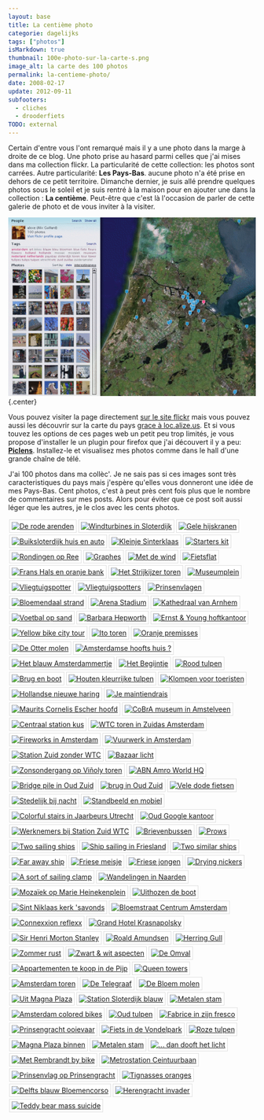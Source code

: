 ```yaml
---
layout: base
title: La centième photo
categorie: dagelijks
tags: ["photos"]
isMarkdown: true
thumbnail: 100e-photo-sur-la-carte-s.png
image_alt: la carte des 100 photos
permalink: la-centieme-photo/
date: 2008-02-17
update: 2012-09-11
subfooters:
  - cliches
  - drooderfiets
TODO: external
---
```


Certain d'entre vous l'ont remarqué mais il y a une photo dans la marge à droite de ce blog. Une photo prise au hasard parmi celles que j'ai mises dans ma collection flickr. La particularité de cette collection: les photos sont carrées. Autre particularité: **Les Pays-Bas**. aucune photo n'a été prise en dehors de ce petit territoire. Dimanche dernier, je suis allé prendre quelques photos sous le soleil et je suis rentré à la maison pour en ajouter une dans la collection : **La centième**. Peut-être que c'est là l'occasion de parler de cette galerie de photo et de vous inviter à la visiter.

![100 photros sur une carte des Pays-Bas](100e-photo-sur-la-carte-s.png){.center}

<!--excerpt-->

Vous pouvez visiter la page directement [sur le site flickr](http://www.flickr.com/photos/13274211@N00/) mais vous pouvez aussi les découvrir sur la carte du pays [grace à loc.alize.us](http://loc.alize.us/#/user:aloxe/geo:52.477762,4.693909,9,k/). Et si vous touvez les options de ces pages web un petit peu trop limités, je vous propose d'installer le un plugin pour firefox que j'ai découvert il y a peu: **[Piclens](http://www.piclens.com/site/firefox/win/)**. Installez-le et visualisez mes photos comme dans le hall d'une grande chaîne de télé. 

J'ai 100 photos dans ma collèc'. Je ne sais pas si ces images sont très caracteristiques du pays mais j'espère qu'elles vous donneront une idée de mes Pays-Bas. Cent photos, c'est à peut près cent fois plus que le nombre de commentaires sur mes posts. Alors pour éviter que ce post soit aussi léger que les autres, je le clos avec les cents photos.

<!-- HTML -->

<p style="float: left; padding: 4px 4px 4px 4px; border: 1px solid #ddd; background: #fff; margin: 2px;"><a href="http://www.flickr.com/photos/13274211@N00/2256373606/" title="De rode arenden"><img src="http://farm3.static.flickr.com/2089/2256373606_e6f3d28980_s.jpg" width="75" height="75" alt="De rode arenden" /></a></p>
<p style="float: left; padding: 4px 4px 4px 4px; border: 1px solid #ddd; background: #fff; margin: 2px;"><a href="http://www.flickr.com/photos/13274211@N00/2188949669/" title="Windturbines in Sloterdijk"><img src="http://farm3.static.flickr.com/2088/2188949669_4b931efdf6_s.jpg" width="75" height="75" alt="Windturbines in Sloterdijk" /></a></p>
<p style="float: left; padding: 4px 4px 4px 4px; border: 1px solid #ddd; background: #fff; margin: 2px;"><a href="http://www.flickr.com/photos/13274211@N00/2226006449/" title="Gele hijskranen"><img src="http://farm3.static.flickr.com/2060/2226006449_e2d376a7cb_s.jpg" width="75" height="75" alt="Gele hijskranen" /></a></p>
<p style="float: left; padding: 4px 4px 4px 4px; border: 1px solid #ddd; background: #fff; margin: 2px;"><a href="http://www.flickr.com/photos/13274211@N00/2158642932/" title="Buiksloterdijk huis en auto"><img src="http://farm3.static.flickr.com/2200/2158642932_d1f19048f9_s.jpg" width="75" height="75" alt="Buiksloterdijk huis en auto" /></a></p>
<p style="float: left; padding: 4px 4px 4px 4px; border: 1px solid #ddd; background: #fff; margin: 2px;"><a href="http://www.flickr.com/photos/13274211@N00/2044474482/" title="Kleinje Sinterklaas"><img src="http://farm3.static.flickr.com/2125/2044474482_86c54f12c0_s.jpg" width="75" height="75" alt="Kleinje Sinterklaas" /></a></p>
<p style="float: left; padding: 4px 4px 4px 4px; border: 1px solid #ddd; background: #fff; margin: 2px;"><a href="http://www.flickr.com/photos/13274211@N00/2192888009/" title="Starters kit"><img src="http://farm3.static.flickr.com/2114/2192888009_7400c9b8ab_s.jpg" width="75" height="75" alt="Starters kit" /></a></p>
<p style="float: left; padding: 4px 4px 4px 4px; border: 1px solid #ddd; background: #fff; margin: 2px;"><a href="http://www.flickr.com/photos/13274211@N00/1816503628/" title="Rondingen op Ree"><img src="http://farm3.static.flickr.com/2289/1816503628_8b048b75a9_s.jpg" width="75" height="75" alt="Rondingen op Ree" /></a></p>
<p style="float: left; padding: 4px 4px 4px 4px; border: 1px solid #ddd; background: #fff; margin: 2px;"><a href="http://www.flickr.com/photos/13274211@N00/1816503610/" title="Graphes"><img src="http://farm3.static.flickr.com/2343/1816503610_72748a081f_s.jpg" width="75" height="75" alt="Graphes" /></a></p>
<p style="float: left; padding: 4px 4px 4px 4px; border: 1px solid #ddd; background: #fff; margin: 2px;"><a href="http://www.flickr.com/photos/13274211@N00/2007399200/" title="Met de wind"><img src="http://farm3.static.flickr.com/2353/2007399200_f2d63db746_s.jpg" width="75" height="75" alt="Met de wind" /></a></p>
<p style="float: left; padding: 4px 4px 4px 4px; border: 1px solid #ddd; background: #fff; margin: 2px;"><a href="http://www.flickr.com/photos/13274211@N00/1460208022/" title="Fietsflat"><img src="http://farm2.static.flickr.com/1258/1460208022_daca704389_s.jpg" width="75" height="75" alt="Fietsflat" /></a></p>
<p style="float: left; padding: 4px 4px 4px 4px; border: 1px solid #ddd; background: #fff; margin: 2px;"><a href="http://www.flickr.com/photos/13274211@N00/2158466781/" title="Frans Hals en oranje bank"><img src="http://farm3.static.flickr.com/2041/2158466781_9bd5b3c49f_s.jpg" width="75" height="75" alt="Frans Hals en oranje bank" /></a></p>
<p style="float: left; padding: 4px 4px 4px 4px; border: 1px solid #ddd; background: #fff; margin: 2px;"><a href="http://www.flickr.com/photos/13274211@N00/2119316089/" title="Het Strijkijzer toren"><img src="http://farm3.static.flickr.com/2271/2119316089_96e3b8b600_s.jpg" width="75" height="75" alt="Het Strijkijzer toren" /></a></p>
<p style="float: left; padding: 4px 4px 4px 4px; border: 1px solid #ddd; background: #fff; margin: 2px;"><a href="http://www.flickr.com/photos/13274211@N00/1362290062/" title="Museumplein"><img src="http://farm2.static.flickr.com/1303/1362290062_5059040ee0_s.jpg" width="75" height="75" alt="Museumplein" /></a></p>
<p style="float: left; padding: 4px 4px 4px 4px; border: 1px solid #ddd; background: #fff; margin: 2px;"><a href="http://www.flickr.com/photos/13274211@N00/561299904/" title="Vliegtuigspotter"><img src="http://farm2.static.flickr.com/1045/561299904_283dbe226b_s.jpg" width="75" height="75" alt="Vliegtuigspotter" /></a></p>
<p style="float: left; padding: 4px 4px 4px 4px; border: 1px solid #ddd; background: #fff; margin: 2px;"><a href="http://www.flickr.com/photos/13274211@N00/561290914/" title="Vliegtuigspotters"><img src="http://farm2.static.flickr.com/1252/561290914_f527c56ae9_s.jpg" width="75" height="75" alt="Vliegtuigspotters" /></a></p>
<p style="float: left; padding: 4px 4px 4px 4px; border: 1px solid #ddd; background: #fff; margin: 2px;"><a href="http://www.flickr.com/photos/13274211@N00/500543749/" title=" Prinsenvlagen"><img src="http://farm1.static.flickr.com/193/500543749_b2d63c102e_s.jpg" width="75" height="75" alt=" Prinsenvlagen" /></a></p>
<p style="float: left; padding: 4px 4px 4px 4px; border: 1px solid #ddd; background: #fff; margin: 2px;"><a href="http://www.flickr.com/photos/13274211@N00/565651456/" title="Bloemendaal strand"><img src="http://farm2.static.flickr.com/1254/565651456_493d3d08f9_s.jpg" width="75" height="75" alt="Bloemendaal strand" /></a></p>
<p style="float: left; padding: 4px 4px 4px 4px; border: 1px solid #ddd; background: #fff; margin: 2px;"><a href="http://www.flickr.com/photos/13274211@N00/718971791/" title="Arena Stadium"><img src="http://farm2.static.flickr.com/1164/718971791_5c899d30aa_s.jpg" width="75" height="75" alt="Arena Stadium" /></a></p>
<p style="float: left; padding: 4px 4px 4px 4px; border: 1px solid #ddd; background: #fff; margin: 2px;"><a href="http://www.flickr.com/photos/13274211@N00/555837522/" title="Kathedraal van Arnhem"><img src="http://farm2.static.flickr.com/1018/555837522_97dd1d32b4_s.jpg" width="75" height="75" alt="Kathedraal van Arnhem" /></a></p>
<p style="float: left; padding: 4px 4px 4px 4px; border: 1px solid #ddd; background: #fff; margin: 2px;"><a href="http://www.flickr.com/photos/13274211@N00/2007399174/" title="Voetbal op sand"><img src="http://farm3.static.flickr.com/2272/2007399174_9408c12176_s.jpg" width="75" height="75" alt="Voetbal op sand" /></a></p>
<p style="float: left; padding: 4px 4px 4px 4px; border: 1px solid #ddd; background: #fff; margin: 2px;"><a href="http://www.flickr.com/photos/13274211@N00/452957993/" title="Barbara Hepworth"><img src="http://farm1.static.flickr.com/237/452957993_7686c02ca2_s.jpg" width="75" height="75" alt="Barbara Hepworth" /></a></p>
<p style="float: left; padding: 4px 4px 4px 4px; border: 1px solid #ddd; background: #fff; margin: 2px;"><a href="http://www.flickr.com/photos/13274211@N00/448454618/" title="Ernst &amp; Young hoftkantoor"><img src="http://farm1.static.flickr.com/208/448454618_eefb02cbe9_s.jpg" width="75" height="75" alt="Ernst &amp; Young hoftkantoor" /></a></p>
<p style="float: left; padding: 4px 4px 4px 4px; border: 1px solid #ddd; background: #fff; margin: 2px;"><a href="http://www.flickr.com/photos/13274211@N00/466333769/" title="Yellow bike city tour"><img src="http://farm1.static.flickr.com/192/466333769_689a35a317_s.jpg" width="75" height="75" alt="Yellow bike city tour" /></a></p>
<p style="float: left; padding: 4px 4px 4px 4px; border: 1px solid #ddd; background: #fff; margin: 2px;"><a href="http://www.flickr.com/photos/13274211@N00/456568340/" title="Ito toren"><img src="http://farm1.static.flickr.com/211/456568340_a7e02e4899_s.jpg" width="75" height="75" alt="Ito toren" /></a></p>
<p style="float: left; padding: 4px 4px 4px 4px; border: 1px solid #ddd; background: #fff; margin: 2px;"><a href="http://www.flickr.com/photos/13274211@N00/457422197/" title="Oranje premisses"><img src="http://farm1.static.flickr.com/199/457422197_27c8517c08_s.jpg" width="75" height="75" alt="Oranje premisses" /></a></p>
<p style="float: left; padding: 4px 4px 4px 4px; border: 1px solid #ddd; background: #fff; margin: 2px;"><a href="http://www.flickr.com/photos/13274211@N00/707403921/" title="De Otter molen"><img src="http://farm2.static.flickr.com/1027/707403921_700b84f0be_s.jpg" width="75" height="75" alt="De Otter molen" /></a></p>
<p style="float: left; padding: 4px 4px 4px 4px; border: 1px solid #ddd; background: #fff; margin: 2px;"><a href="http://www.flickr.com/photos/13274211@N00/707403951/" title="Amsterdamse hoofts huis ?"><img src="http://farm2.static.flickr.com/1296/707403951_5801407425_s.jpg" width="75" height="75" alt="Amsterdamse hoofts huis ?" /></a></p>
<p style="float: left; padding: 4px 4px 4px 4px; border: 1px solid #ddd; background: #fff; margin: 2px;"><a href="http://www.flickr.com/photos/13274211@N00/2111432688/" title="Het blauw Amsterdammertje"><img src="http://farm3.static.flickr.com/2212/2111432688_ea377db13c_s.jpg" width="75" height="75" alt="Het blauw Amsterdammertje" /></a></p>
<p style="float: left; padding: 4px 4px 4px 4px; border: 1px solid #ddd; background: #fff; margin: 2px;"><a href="http://www.flickr.com/photos/13274211@N00/2192887989/" title="Het Begijntje"><img src="http://farm3.static.flickr.com/2065/2192887989_8721848479_s.jpg" width="75" height="75" alt="Het Begijntje" /></a></p>
<p style="float: left; padding: 4px 4px 4px 4px; border: 1px solid #ddd; background: #fff; margin: 2px;"><a href="http://www.flickr.com/photos/13274211@N00/434146736/" title="Rood tulpen"><img src="http://farm1.static.flickr.com/180/434146736_310a42d9cb_s.jpg" width="75" height="75" alt="Rood tulpen" /></a></p>
<p style="float: left; padding: 4px 4px 4px 4px; border: 1px solid #ddd; background: #fff; margin: 2px;"><a href="http://www.flickr.com/photos/13274211@N00/1507247694/" title="Brug en boot"><img src="http://farm3.static.flickr.com/2094/1507247694_58fb521603_s.jpg" width="75" height="75" alt="Brug en boot" /></a></p>
<p style="float: left; padding: 4px 4px 4px 4px; border: 1px solid #ddd; background: #fff; margin: 2px;"><a href="http://www.flickr.com/photos/13274211@N00/420216121/" title="Houten kleurrijke tulpen"><img src="http://farm1.static.flickr.com/182/420216121_3ee33723d7_s.jpg" width="75" height="75" alt="Houten kleurrijke tulpen" /></a></p>
<p style="float: left; padding: 4px 4px 4px 4px; border: 1px solid #ddd; background: #fff; margin: 2px;"><a href="http://www.flickr.com/photos/13274211@N00/410484650/" title="Klompen voor toeristen"><img src="http://farm1.static.flickr.com/125/410484650_15e3df5e6d_s.jpg" width="75" height="75" alt="Klompen voor toeristen" /></a></p>
<p style="float: left; padding: 4px 4px 4px 4px; border: 1px solid #ddd; background: #fff; margin: 2px;"><a href="http://www.flickr.com/photos/13274211@N00/542053717/" title="Hollandse nieuwe haring"><img src="http://farm2.static.flickr.com/1330/542053717_09d7d1ef43_s.jpg" width="75" height="75" alt="Hollandse nieuwe haring" /></a></p>
<p style="float: left; padding: 4px 4px 4px 4px; border: 1px solid #ddd; background: #fff; margin: 2px;"><a href="http://www.flickr.com/photos/13274211@N00/452598196/" title="Je maintiendrais"><img src="http://farm1.static.flickr.com/249/452598196_cf4c8ebea1_s.jpg" width="75" height="75" alt="Je maintiendrais" /></a></p>
<p style="float: left; padding: 4px 4px 4px 4px; border: 1px solid #ddd; background: #fff; margin: 2px;"><a href="http://www.flickr.com/photos/13274211@N00/423080182/" title="Maurits Cornelis Escher hoofd"><img src="http://farm1.static.flickr.com/174/423080182_07a305fc05_s.jpg" width="75" height="75" alt="Maurits Cornelis Escher hoofd" /></a></p>
<p style="float: left; padding: 4px 4px 4px 4px; border: 1px solid #ddd; background: #fff; margin: 2px;"><a href="http://www.flickr.com/photos/13274211@N00/395859054/" title="CoBrA museum in Amstelveen"><img src="http://farm1.static.flickr.com/135/395859054_332a9f8bc0_s.jpg" width="75" height="75" alt="CoBrA museum in Amstelveen" /></a></p>
<p style="float: left; padding: 4px 4px 4px 4px; border: 1px solid #ddd; background: #fff; margin: 2px;"><a href="http://www.flickr.com/photos/13274211@N00/445831776/" title="Centraal station kus"><img src="http://farm1.static.flickr.com/201/445831776_7b753b8cd8_s.jpg" width="75" height="75" alt="Centraal station kus" /></a></p>
<p style="float: left; padding: 4px 4px 4px 4px; border: 1px solid #ddd; background: #fff; margin: 2px;"><a href="http://www.flickr.com/photos/13274211@N00/360514331/" title="WTC toren in Zuidas Amsterdam"><img src="http://farm1.static.flickr.com/125/360514331_5223f114b0_s.jpg" width="75" height="75" alt="WTC toren in Zuidas Amsterdam" /></a></p>
<p style="float: left; padding: 4px 4px 4px 4px; border: 1px solid #ddd; background: #fff; margin: 2px;"><a href="http://www.flickr.com/photos/13274211@N00/342781708/" title="Fireworks in Amsterdam"><img src="http://farm1.static.flickr.com/146/342781708_d54cd9d0d5_s.jpg" width="75" height="75" alt="Fireworks in Amsterdam" /></a></p>
<p style="float: left; padding: 4px 4px 4px 4px; border: 1px solid #ddd; background: #fff; margin: 2px;"><a href="http://www.flickr.com/photos/13274211@N00/342781716/" title="Vuurwerk in Amsterdam"><img src="http://farm1.static.flickr.com/162/342781716_c9b418577f_s.jpg" width="75" height="75" alt="Vuurwerk in Amsterdam" /></a></p>
<p style="float: left; padding: 4px 4px 4px 4px; border: 1px solid #ddd; background: #fff; margin: 2px;"><a href="http://www.flickr.com/photos/13274211@N00/391468176/" title="Station Zuid zonder WTC"><img src="http://farm1.static.flickr.com/171/391468176_f42b125fa8_s.jpg" width="75" height="75" alt="Station Zuid zonder WTC" /></a></p>
<p style="float: left; padding: 4px 4px 4px 4px; border: 1px solid #ddd; background: #fff; margin: 2px;"><a href="http://www.flickr.com/photos/13274211@N00/1507247660/" title="Bazaar licht"><img src="http://farm3.static.flickr.com/2074/1507247660_bc186e6ad4_s.jpg" width="75" height="75" alt="Bazaar licht" /></a></p>
<p style="float: left; padding: 4px 4px 4px 4px; border: 1px solid #ddd; background: #fff; margin: 2px;"><a href="http://www.flickr.com/photos/13274211@N00/437327895/" title="Zonsondergang op Viñoly toren"><img src="http://farm1.static.flickr.com/150/437327895_813a20e245_s.jpg" width="75" height="75" alt="Zonsondergang op Viñoly toren" /></a></p>
<p style="float: left; padding: 4px 4px 4px 4px; border: 1px solid #ddd; background: #fff; margin: 2px;"><a href="http://www.flickr.com/photos/13274211@N00/433605790/" title="ABN Amro World HQ"><img src="http://farm1.static.flickr.com/145/433605790_db5e7a40b2_s.jpg" width="75" height="75" alt="ABN Amro World HQ" /></a></p>
<p style="float: left; padding: 4px 4px 4px 4px; border: 1px solid #ddd; background: #fff; margin: 2px;"><a href="http://www.flickr.com/photos/13274211@N00/470975732/" title="Bridge pile in Oud Zuid"><img src="http://farm1.static.flickr.com/176/470975732_41cb364cbe_s.jpg" width="75" height="75" alt="Bridge pile in Oud Zuid" /></a></p>
<p style="float: left; padding: 4px 4px 4px 4px; border: 1px solid #ddd; background: #fff; margin: 2px;"><a href="http://www.flickr.com/photos/13274211@N00/470975726/" title="brug in Oud Zuid"><img src="http://farm1.static.flickr.com/184/470975726_1a20376031_s.jpg" width="75" height="75" alt="brug in Oud Zuid" /></a></p>
<p style="float: left; padding: 4px 4px 4px 4px; border: 1px solid #ddd; background: #fff; margin: 2px;"><a href="http://www.flickr.com/photos/13274211@N00/409185064/" title="Vele dode fietsen"><img src="http://farm1.static.flickr.com/102/409185064_e881d732b4_s.jpg" width="75" height="75" alt="Vele dode fietsen" /></a></p>
<p style="float: left; padding: 4px 4px 4px 4px; border: 1px solid #ddd; background: #fff; margin: 2px;"><a href="http://www.flickr.com/photos/13274211@N00/1507247704/" title="Stedelijk bij nacht"><img src="http://farm3.static.flickr.com/2103/1507247704_6bc030903e_s.jpg" width="75" height="75" alt="Stedelijk bij nacht" /></a></p>
<p style="float: left; padding: 4px 4px 4px 4px; border: 1px solid #ddd; background: #fff; margin: 2px;"><a href="http://www.flickr.com/photos/13274211@N00/2188949667/" title="Standbeeld en mobiel"><img src="http://farm3.static.flickr.com/2184/2188949667_9ffff60cef_s.jpg" width="75" height="75" alt="Standbeeld en mobiel" /></a></p>
<p style="float: left; padding: 4px 4px 4px 4px; border: 1px solid #ddd; background: #fff; margin: 2px;"><a href="http://www.flickr.com/photos/13274211@N00/395880250/" title="Colorful stairs in Jaarbeurs Utrecht"><img src="http://farm1.static.flickr.com/141/395880250_bd048f90a0_s.jpg" width="75" height="75" alt="Colorful stairs in Jaarbeurs Utrecht" /></a></p>
<p style="float: left; padding: 4px 4px 4px 4px; border: 1px solid #ddd; background: #fff; margin: 2px;"><a href="http://www.flickr.com/photos/13274211@N00/433605792/" title="Oud Google kantoor"><img src="http://farm1.static.flickr.com/172/433605792_77203c1041_s.jpg" width="75" height="75" alt="Oud Google kantoor" /></a></p>
<p style="float: left; padding: 4px 4px 4px 4px; border: 1px solid #ddd; background: #fff; margin: 2px;"><a href="http://www.flickr.com/photos/13274211@N00/391443565/" title="Werknemers bij Station Zuid WTC"><img src="http://farm1.static.flickr.com/165/391443565_572b59fde2_s.jpg" width="75" height="75" alt="Werknemers bij Station Zuid WTC" /></a></p>
<p style="float: left; padding: 4px 4px 4px 4px; border: 1px solid #ddd; background: #fff; margin: 2px;"><a href="http://www.flickr.com/photos/13274211@N00/534321891/" title="Brievenbussen"><img src="http://farm2.static.flickr.com/1162/534321891_98c3d35cdf_s.jpg" width="75" height="75" alt="Brievenbussen" /></a></p>
<p style="float: left; padding: 4px 4px 4px 4px; border: 1px solid #ddd; background: #fff; margin: 2px;"><a href="http://www.flickr.com/photos/13274211@N00/249734184/" title="Prows"><img src="http://farm1.static.flickr.com/92/249734184_19398f9588_s.jpg" width="75" height="75" alt="Prows" /></a></p>
<p style="float: left; padding: 4px 4px 4px 4px; border: 1px solid #ddd; background: #fff; margin: 2px;"><a href="http://www.flickr.com/photos/13274211@N00/249734175/" title="Two sailing ships"><img src="http://farm1.static.flickr.com/87/249734175_7832a18368_s.jpg" width="75" height="75" alt="Two sailing ships" /></a></p>
<p style="float: left; padding: 4px 4px 4px 4px; border: 1px solid #ddd; background: #fff; margin: 2px;"><a href="http://www.flickr.com/photos/13274211@N00/249734188/" title="Ship sailing in Friesland"><img src="http://farm1.static.flickr.com/93/249734188_25ed41683d_s.jpg" width="75" height="75" alt="Ship sailing in Friesland" /></a></p>
<p style="float: left; padding: 4px 4px 4px 4px; border: 1px solid #ddd; background: #fff; margin: 2px;"><a href="http://www.flickr.com/photos/13274211@N00/249737140/" title="Two similar ships"><img src="http://farm1.static.flickr.com/45/249737140_ca1427e57c_s.jpg" width="75" height="75" alt="Two similar ships" /></a></p>
<p style="float: left; padding: 4px 4px 4px 4px; border: 1px solid #ddd; background: #fff; margin: 2px;"><a href="http://www.flickr.com/photos/13274211@N00/249737143/" title="Far away ship"><img src="http://farm1.static.flickr.com/98/249737143_c32957421d_s.jpg" width="75" height="75" alt="Far away ship" /></a></p>
<p style="float: left; padding: 4px 4px 4px 4px; border: 1px solid #ddd; background: #fff; margin: 2px;"><a href="http://www.flickr.com/photos/13274211@N00/278973676/" title="Friese meisje"><img src="http://farm1.static.flickr.com/95/278973676_4946cceec7_s.jpg" width="75" height="75" alt="Friese meisje" /></a></p>
<p style="float: left; padding: 4px 4px 4px 4px; border: 1px solid #ddd; background: #fff; margin: 2px;"><a href="http://www.flickr.com/photos/13274211@N00/278973675/" title="Friese jongen"><img src="http://farm1.static.flickr.com/122/278973675_7af085e475_s.jpg" width="75" height="75" alt="Friese jongen" /></a></p>
<p style="float: left; padding: 4px 4px 4px 4px; border: 1px solid #ddd; background: #fff; margin: 2px;"><a href="http://www.flickr.com/photos/13274211@N00/249734178/" title="Drying nickers"><img src="http://farm1.static.flickr.com/81/249734178_45094ce3dc_s.jpg" width="75" height="75" alt="Drying nickers" /></a></p>
<p style="float: left; padding: 4px 4px 4px 4px; border: 1px solid #ddd; background: #fff; margin: 2px;"><a href="http://www.flickr.com/photos/13274211@N00/249737148/" title="A sort of sailing clamp"><img src="http://farm1.static.flickr.com/70/249737148_9335efe137_s.jpg" width="75" height="75" alt="A sort of sailing clamp" /></a></p>
<p style="float: left; padding: 4px 4px 4px 4px; border: 1px solid #ddd; background: #fff; margin: 2px;"><a href="http://www.flickr.com/photos/13274211@N00/565651472/" title="Wandelingen in Naarden"><img src="http://farm2.static.flickr.com/1193/565651472_6ddcdd795f_s.jpg" width="75" height="75" alt="Wandelingen in Naarden" /></a></p>
<p style="float: left; padding: 4px 4px 4px 4px; border: 1px solid #ddd; background: #fff; margin: 2px;"><a href="http://www.flickr.com/photos/13274211@N00/425364784/" title="Mozaïek op Marie Heinekenplein"><img src="http://farm1.static.flickr.com/158/425364784_020bb46866_s.jpg" width="75" height="75" alt="Mozaïek op Marie Heinekenplein" /></a></p>
<p style="float: left; padding: 4px 4px 4px 4px; border: 1px solid #ddd; background: #fff; margin: 2px;"><a href="http://www.flickr.com/photos/13274211@N00/423970950/" title="Uithozen de boot"><img src="http://farm1.static.flickr.com/180/423970950_b1a16927d3_s.jpg" width="75" height="75" alt="Uithozen de boot" /></a></p>
<p style="float: left; padding: 4px 4px 4px 4px; border: 1px solid #ddd; background: #fff; margin: 2px;"><a href="http://www.flickr.com/photos/13274211@N00/449375377/" title="Sint Niklaas kerk 'savonds"><img src="http://farm1.static.flickr.com/217/449375377_ff6ab0ebde_s.jpg" width="75" height="75" alt="Sint Niklaas kerk 'savonds" /></a></p>
<p style="float: left; padding: 4px 4px 4px 4px; border: 1px solid #ddd; background: #fff; margin: 2px;"><a href="http://www.flickr.com/photos/13274211@N00/456568330/" title="Bloemstraat Centrum Amsterdam"><img src="http://farm1.static.flickr.com/181/456568330_4afd083440_s.jpg" width="75" height="75" alt="Bloemstraat Centrum Amsterdam" /></a></p>
<p style="float: left; padding: 4px 4px 4px 4px; border: 1px solid #ddd; background: #fff; margin: 2px;"><a href="http://www.flickr.com/photos/13274211@N00/466325103/" title="Connexxion reflexx"><img src="http://farm1.static.flickr.com/172/466325103_571d77595c_s.jpg" width="75" height="75" alt="Connexxion reflexx" /></a></p>
<p style="float: left; padding: 4px 4px 4px 4px; border: 1px solid #ddd; background: #fff; margin: 2px;"><a href="http://www.flickr.com/photos/13274211@N00/420216118/" title="Grand Hotel Krasnapolsky"><img src="http://farm1.static.flickr.com/131/420216118_4402afc59f_s.jpg" width="75" height="75" alt="Grand Hotel Krasnapolsky" /></a></p>
<p style="float: left; padding: 4px 4px 4px 4px; border: 1px solid #ddd; background: #fff; margin: 2px;"><a href="http://www.flickr.com/photos/13274211@N00/210176344/" title="Sir Henri Morton Stanley"><img src="http://farm1.static.flickr.com/91/210176344_ee014677c5_s.jpg" width="75" height="75" alt="Sir Henri Morton Stanley" /></a></p>
<p style="float: left; padding: 4px 4px 4px 4px; border: 1px solid #ddd; background: #fff; margin: 2px;"><a href="http://www.flickr.com/photos/13274211@N00/210053288/" title="Roald Amundsen"><img src="http://farm1.static.flickr.com/98/210053288_cc3de6ed4d_s.jpg" width="75" height="75" alt="Roald Amundsen" /></a></p>
<p style="float: left; padding: 4px 4px 4px 4px; border: 1px solid #ddd; background: #fff; margin: 2px;"><a href="http://www.flickr.com/photos/13274211@N00/210176345/" title="Herring Gull"><img src="http://farm1.static.flickr.com/90/210176345_a4f19fc629_s.jpg" width="75" height="75" alt="Herring Gull" /></a></p>
<p style="float: left; padding: 4px 4px 4px 4px; border: 1px solid #ddd; background: #fff; margin: 2px;"><a href="http://www.flickr.com/photos/13274211@N00/2192887981/" title="Zommer rust"><img src="http://farm3.static.flickr.com/2366/2192887981_6925e36388_s.jpg" width="75" height="75" alt="Zommer rust" /></a></p>
<p style="float: left; padding: 4px 4px 4px 4px; border: 1px solid #ddd; background: #fff; margin: 2px;"><a href="http://www.flickr.com/photos/13274211@N00/2192888013/" title="Zwart &amp; wit aspecten"><img src="http://farm3.static.flickr.com/2096/2192888013_b44e8d0470_s.jpg" width="75" height="75" alt="Zwart &amp; wit aspecten" /></a></p>
<p style="float: left; padding: 4px 4px 4px 4px; border: 1px solid #ddd; background: #fff; margin: 2px;"><a href="http://www.flickr.com/photos/13274211@N00/445831766/" title="De Omval"><img src="http://farm1.static.flickr.com/221/445831766_ebfb09f920_s.jpg" width="75" height="75" alt="De Omval" /></a></p>
<p style="float: left; padding: 4px 4px 4px 4px; border: 1px solid #ddd; background: #fff; margin: 2px;"><a href="http://www.flickr.com/photos/13274211@N00/408905545/" title="Appartementen te koop in de Pijp"><img src="http://farm1.static.flickr.com/182/408905545_860e4bace3_s.jpg" width="75" height="75" alt="Appartementen te koop in de Pijp" /></a></p>
<p style="float: left; padding: 4px 4px 4px 4px; border: 1px solid #ddd; background: #fff; margin: 2px;"><a href="http://www.flickr.com/photos/13274211@N00/408936858/" title="Queen towers"><img src="http://farm1.static.flickr.com/177/408936858_2b052a0b9b_s.jpg" width="75" height="75" alt="Queen towers" /></a></p>
<p style="float: left; padding: 4px 4px 4px 4px; border: 1px solid #ddd; background: #fff; margin: 2px;"><a href="http://www.flickr.com/photos/13274211@N00/634430942/" title="Amsterdam toren"><img src="http://farm2.static.flickr.com/1239/634430942_b517236945_s.jpg" width="75" height="75" alt="Amsterdam toren" /></a></p>
<p style="float: left; padding: 4px 4px 4px 4px; border: 1px solid #ddd; background: #fff; margin: 2px;"><a href="http://www.flickr.com/photos/13274211@N00/1507247684/" title="De Telegraaf"><img src="http://farm3.static.flickr.com/2193/1507247684_95c265b640_s.jpg" width="75" height="75" alt="De Telegraaf" /></a></p>
<p style="float: left; padding: 4px 4px 4px 4px; border: 1px solid #ddd; background: #fff; margin: 2px;"><a href="http://www.flickr.com/photos/13274211@N00/634276388/" title="De Bloem molen"><img src="http://farm2.static.flickr.com/1063/634276388_b1f62dd7f2_s.jpg" width="75" height="75" alt="De Bloem molen" /></a></p>
<p style="float: left; padding: 4px 4px 4px 4px; border: 1px solid #ddd; background: #fff; margin: 2px;"><a href="http://www.flickr.com/photos/13274211@N00/500543737/" title="Uit Magna Plaza"><img src="http://farm1.static.flickr.com/218/500543737_2870e47065_s.jpg" width="75" height="75" alt="Uit Magna Plaza" /></a></p>
<p style="float: left; padding: 4px 4px 4px 4px; border: 1px solid #ddd; background: #fff; margin: 2px;"><a href="http://www.flickr.com/photos/13274211@N00/509936619/" title="Station Sloterdijk blauw"><img src="http://farm1.static.flickr.com/220/509936619_ae7a6c93be_s.jpg" width="75" height="75" alt="Station Sloterdijk blauw" /></a></p>
<p style="float: left; padding: 4px 4px 4px 4px; border: 1px solid #ddd; background: #fff; margin: 2px;"><a href="http://www.flickr.com/photos/13274211@N00/509936621/" title="Metalen stam"><img src="http://farm1.static.flickr.com/230/509936621_e85fc11fda_s.jpg" width="75" height="75" alt="Metalen stam" /></a></p>
<p style="float: left; padding: 4px 4px 4px 4px; border: 1px solid #ddd; background: #fff; margin: 2px;"><a href="http://www.flickr.com/photos/13274211@N00/271214885/" title="Amsterdam colored bikes"><img src="http://farm1.static.flickr.com/111/271214885_4ec9ede525_s.jpg" width="75" height="75" alt="Amsterdam colored bikes" /></a></p>
<p style="float: left; padding: 4px 4px 4px 4px; border: 1px solid #ddd; background: #fff; margin: 2px;"><a href="http://www.flickr.com/photos/13274211@N00/438423918/" title="Oud tulpen"><img src="http://farm1.static.flickr.com/175/438423918_8797f4a369_s.jpg" width="75" height="75" alt="Oud tulpen" /></a></p>
<p style="float: left; padding: 4px 4px 4px 4px; border: 1px solid #ddd; background: #fff; margin: 2px;"><a href="http://www.flickr.com/photos/13274211@N00/425364778/" title="Fabrice in zijn fresco"><img src="http://farm1.static.flickr.com/177/425364778_fd262e8ce0_s.jpg" width="75" height="75" alt="Fabrice in zijn fresco" /></a></p>
<p style="float: left; padding: 4px 4px 4px 4px; border: 1px solid #ddd; background: #fff; margin: 2px;"><a href="http://www.flickr.com/photos/13274211@N00/474291368/" title="Prinsengracht ooievaar"><img src="http://farm1.static.flickr.com/206/474291368_26f8377a7f_s.jpg" width="75" height="75" alt="Prinsengracht ooievaar" /></a></p>
<p style="float: left; padding: 4px 4px 4px 4px; border: 1px solid #ddd; background: #fff; margin: 2px;"><a href="http://www.flickr.com/photos/13274211@N00/220282761/" title="Fiets in de Vondelpark"><img src="http://farm1.static.flickr.com/80/220282761_4db7a50607_s.jpg" width="75" height="75" alt="Fiets in de Vondelpark" /></a></p>
<p style="float: left; padding: 4px 4px 4px 4px; border: 1px solid #ddd; background: #fff; margin: 2px;"><a href="http://www.flickr.com/photos/13274211@N00/437327893/" title="Roze tulpen"><img src="http://farm1.static.flickr.com/171/437327893_3d3abbb4bc_s.jpg" width="75" height="75" alt="Roze tulpen" /></a></p>
<p style="float: left; padding: 4px 4px 4px 4px; border: 1px solid #ddd; background: #fff; margin: 2px;"><a href="http://www.flickr.com/photos/13274211@N00/435559140/" title="Magna Plaza binnen"><img src="http://farm1.static.flickr.com/177/435559140_2c5305546d_s.jpg" width="75" height="75" alt="Magna Plaza binnen" /></a></p>
<p style="float: left; padding: 4px 4px 4px 4px; border: 1px solid #ddd; background: #fff; margin: 2px;"><a href="http://www.flickr.com/photos/13274211@N00/509936607/" title="Metalen stam"><img src="http://farm1.static.flickr.com/213/509936607_b495b0a5f4_s.jpg" width="75" height="75" alt="Metalen stam" /></a></p>
<p style="float: left; padding: 4px 4px 4px 4px; border: 1px solid #ddd; background: #fff; margin: 2px;"><a href="http://www.flickr.com/photos/13274211@N00/466329162/" title="... dan dooft het licht"><img src="http://farm1.static.flickr.com/229/466329162_00339b4ebc_s.jpg" width="75" height="75" alt="... dan dooft het licht" /></a></p>
<p style="float: left; padding: 4px 4px 4px 4px; border: 1px solid #ddd; background: #fff; margin: 2px;"><a href="http://www.flickr.com/photos/13274211@N00/892268153/" title="Met Rembrandt by bike"><img src="http://farm2.static.flickr.com/1308/892268153_46760d167a_s.jpg" width="75" height="75" alt="Met Rembrandt by bike" /></a></p>
<p style="float: left; padding: 4px 4px 4px 4px; border: 1px solid #ddd; background: #fff; margin: 2px;"><a href="http://www.flickr.com/photos/13274211@N00/254750827/" title="Metrostation Ceintuurbaan"><img src="http://farm1.static.flickr.com/120/254750827_b6450b6114_s.jpg" width="75" height="75" alt="Metrostation Ceintuurbaan" /></a></p>
<p style="float: left; padding: 4px 4px 4px 4px; border: 1px solid #ddd; background: #fff; margin: 2px;"><a href="http://www.flickr.com/photos/13274211@N00/487851153/" title="Prinsenvlag op Prinsengracht"><img src="http://farm1.static.flickr.com/226/487851153_1d7f8a945c_s.jpg" width="75" height="75" alt="Prinsenvlag op Prinsengracht" /></a></p>
<p style="float: left; padding: 4px 4px 4px 4px; border: 1px solid #ddd; background: #fff; margin: 2px;"><a href="http://www.flickr.com/photos/13274211@N00/470975708/" title="Tignasses oranges"><img src="http://farm1.static.flickr.com/196/470975708_922a85dc78_s.jpg" width="75" height="75" alt="Tignasses oranges" /></a></p>
<p style="float: left; padding: 4px 4px 4px 4px; border: 1px solid #ddd; background: #fff; margin: 2px;"><a href="http://www.flickr.com/photos/13274211@N00/2119316095/" title="Delfts blauw Bloemencorso"><img src="http://farm3.static.flickr.com/2158/2119316095_73f99b9164_s.jpg" width="75" height="75" alt="Delfts blauw Bloemencorso" /></a></p>
<p style="float: left; padding: 4px 4px 4px 4px; border: 1px solid #ddd; background: #fff; margin: 2px;"><a href="http://www.flickr.com/photos/13274211@N00/176195613/" title="Herengracht invader"><img src="http://farm1.static.flickr.com/43/176195613_52a6604456_s.jpg" width="75" height="75" alt="Herengracht invader" /></a></p>
<p style="float: left; padding: 4px 4px 4px 4px; border: 1px solid #ddd; background: #fff; margin: 2px;"><a href="http://www.flickr.com/photos/13274211@N00/297395694/" title="Teddy bear mass suicide"><img src="http://farm1.static.flickr.com/110/297395694_2df6608324_s.jpg" width="75" height="75" alt="Teddy bear mass suicide" /></a></p>
<div style="clear:both;"></div>			
<!-- / HTML -->
